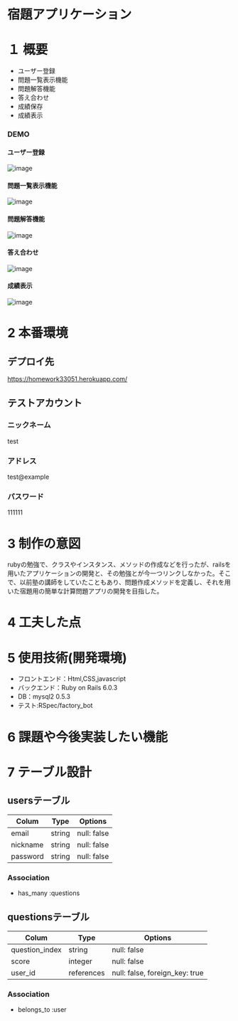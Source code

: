 # 宿題アプリケーション

# １ 概要
* ユーザー登録
* 問題一覧表示機能
* 問題解答機能
* 答え合わせ
* 成績保存
* 成績表示

### DEMO
#### ユーザー登録
![image](https://user-images.githubusercontent.com/75596850/109808614-b2054700-7c6a-11eb-8c4a-166b04a610be.png)
#### 問題一覧表示機能
![image](https://user-images.githubusercontent.com/75596850/109808445-779baa00-7c6a-11eb-96b4-184974891cda.png)
#### 問題解答機能
![image](https://user-images.githubusercontent.com/75596850/109809007-263fea80-7c6b-11eb-94c4-8a21cc17420c.png)
#### 答え合わせ
![image](https://user-images.githubusercontent.com/75596850/109809842-1ecd1100-7c6c-11eb-95d2-bdccc2d51c3e.png)
#### 成績表示
![image](https://user-images.githubusercontent.com/75596850/109810118-779ca980-7c6c-11eb-92fe-a344a9a86b5e.png)












# 2 本番環境

## デプロイ先
 https://homework33051.herokuapp.com/



## テストアカウント
### ニックネーム
test
### アドレス
test@example
### パスワード
111111


# 3 制作の意図
rubyの勉強で、クラスやインスタンス、メソッドの作成などを行ったが、railsを用いたアプリケーションの開発と、その勉強とが今一つリンクしなかった。そこで、以前塾の講師をしていたこともあり、問題作成メソッドを定義し、それを用いた宿題用の簡単な計算問題アプリの開発を目指した。



# 4 工夫した点


# 5 使用技術(開発環境)

* フロントエンド：Html,CSS,javascript
* バックエンド：Ruby on Rails 6.0.3
* DB：mysql2 0.5.3
* テスト:RSpec/factory_bot


# 6 課題や今後実装したい機能



# 7 テーブル設計
## usersテーブル

| Colum           | Type       | Options                        |
|-----------------|------------|--------------------------------|
| email           | string     | null: false                    |
| nickname        | string     | null: false                    |
| password        | string     | null: false                    |


### Association

- has_many :questions


## questionsテーブル

| Colum          | Type        | Options                        |
|----------------|-------------|--------------------------------|
| question_index | string      | null: false                    |
| score          | integer     | null: false                    |
| user_id        | references  | null: false, foreign_key: true |

### Association

- belongs_to :user


